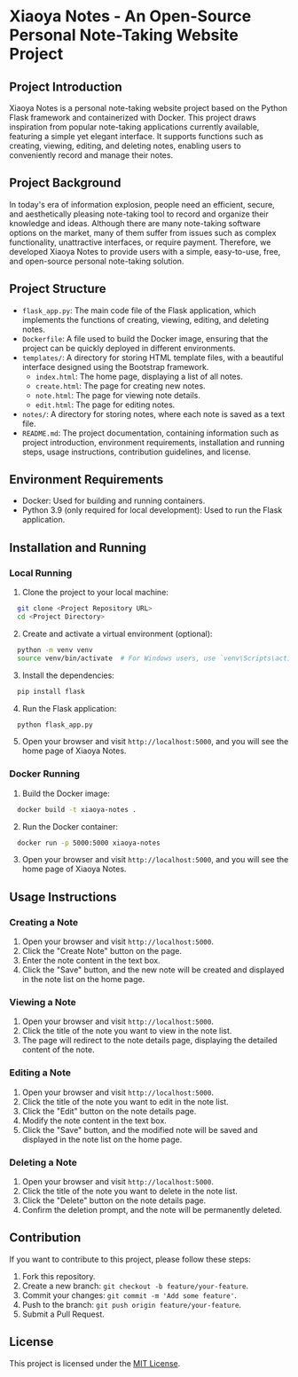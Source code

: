# Xiaoya Notes - An Open-Source Personal Note-Taking Website Project

## Project Introduction
Xiaoya Notes is a personal note-taking website project based on the Python Flask framework and containerized with Docker. This project draws inspiration from popular note-taking applications currently available, featuring a simple yet elegant interface. It supports functions such as creating, viewing, editing, and deleting notes, enabling users to conveniently record and manage their notes.

## Project Background
In today's era of information explosion, people need an efficient, secure, and aesthetically pleasing note-taking tool to record and organize their knowledge and ideas. Although there are many note-taking software options on the market, many of them suffer from issues such as complex functionality, unattractive interfaces, or require payment. Therefore, we developed Xiaoya Notes to provide users with a simple, easy-to-use, free, and open-source personal note-taking solution.

## Project Structure
- `flask_app.py`: The main code file of the Flask application, which implements the functions of creating, viewing, editing, and deleting notes.
- `Dockerfile`: A file used to build the Docker image, ensuring that the project can be quickly deployed in different environments.
- `templates/`: A directory for storing HTML template files, with a beautiful interface designed using the Bootstrap framework.
  - `index.html`: The home page, displaying a list of all notes.
  - `create.html`: The page for creating new notes.
  - `note.html`: The page for viewing note details.
  - `edit.html`: The page for editing notes.
- `notes/`: A directory for storing notes, where each note is saved as a text file.
- `README.md`: The project documentation, containing information such as project introduction, environment requirements, installation and running steps, usage instructions, contribution guidelines, and license.

## Environment Requirements
- Docker: Used for building and running containers.
- Python 3.9 (only required for local development): Used to run the Flask application.

## Installation and Running
### Local Running
1. Clone the project to your local machine:
```bash
  git clone <Project Repository URL>
  cd <Project Directory>
```
2. Create and activate a virtual environment (optional):
```bash
  python -m venv venv
  source venv/bin/activate  # For Windows users, use `venv\Scripts\activate`
```
3. Install the dependencies:
```bash
  pip install flask
```
4. Run the Flask application:
```bash
  python flask_app.py
```
5. Open your browser and visit `http://localhost:5000`, and you will see the home page of Xiaoya Notes.

### Docker Running
1. Build the Docker image:
```bash
  docker build -t xiaoya-notes .
```
2. Run the Docker container:
```bash
  docker run -p 5000:5000 xiaoya-notes
```
3. Open your browser and visit `http://localhost:5000`, and you will see the home page of Xiaoya Notes.

## Usage Instructions
### Creating a Note
1. Open your browser and visit `http://localhost:5000`.
2. Click the "Create Note" button on the page.
3. Enter the note content in the text box.
4. Click the "Save" button, and the new note will be created and displayed in the note list on the home page.

### Viewing a Note
1. Open your browser and visit `http://localhost:5000`.
2. Click the title of the note you want to view in the note list.
3. The page will redirect to the note details page, displaying the detailed content of the note.

### Editing a Note
1. Open your browser and visit `http://localhost:5000`.
2. Click the title of the note you want to edit in the note list.
3. Click the "Edit" button on the note details page.
4. Modify the note content in the text box.
5. Click the "Save" button, and the modified note will be saved and displayed in the note list on the home page.

### Deleting a Note
1. Open your browser and visit `http://localhost:5000`.
2. Click the title of the note you want to delete in the note list.
3. Click the "Delete" button on the note details page.
4. Confirm the deletion prompt, and the note will be permanently deleted.

## Contribution
If you want to contribute to this project, please follow these steps:
1. Fork this repository.
2. Create a new branch: `git checkout -b feature/your-feature`.
3. Commit your changes: `git commit -m 'Add some feature'`.
4. Push to the branch: `git push origin feature/your-feature`.
5. Submit a Pull Request.

## License
This project is licensed under the [MIT License](LICENSE).